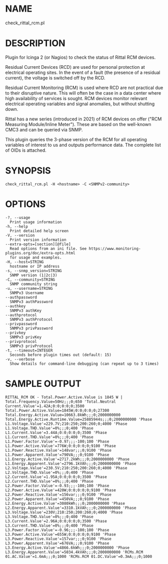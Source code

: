 # NAME

check_rittal_rcm.pl

# DESCRIPTION

Plugin for Icinga 2 (or Nagios) to check the status of Rittal RCM devices.

Residual Current Devices (RCD) are used for personal protection at electrical operating sites. In the event of a fault (the presence of a residual current), the voltage is switched off by the RCD.

Residual Current Monitoring (RCM) is used where RCD are not practical due to their disruptive nature. This will often be the case in a data center where high availability of services is sought. RCM devices monitor relevant electrical operating variables and signal anomalies, but without shutting down.

Rittal has a new series (introduced in 2021) of RCM devices on offer ("RCM Measuring Module/Inline Meter"). These are based on the well-known CMC3 and can be queried via SNMP.

This plugin queries the 3-phase version of the RCM for all operating variables of interest to us and outputs performance data. The complete list of OIDs is attached.


# SYNOPSIS

    check_rittal_rcm.pl -H <hostname> -C <SNMPv2-community>

# OPTIONS

    -?, --usage
      Print usage information
    -h, --help
      Print detailed help screen
    -V, --version
      Print version information
    --extra-opts=[section][@file]
      Read options from an ini file. See https://www.monitoring-plugins.org/doc/extra-opts.html
      for usage and examples.
    -H, --host=STRING
      hostname or IP address
    -s, --snmp_version=STRING
      SNMP version (1|2c|3)
    -C, --community=STRING
      SNMP community string
    -u, --username=STRING
      SNMPv3 Username
    --authpassword
      SNMPv3 authPassword
    --authkey
      SNMPv3 authKey
    --authprotocol
      SNMPv3 authProtocol
    --privpassword
      SNMPv3 privPassword
    --privkey
      SNMPv3 privKey
    --privprotocol
      SNMPv3 privProtocol
    -t, --timeout=INTEGER
      Seconds before plugin times out (default: 15)
    -v, --verbose
      Show details for command-line debugging (can repeat up to 3 times)

# SAMPLE OUTPUT

    RITTAL_RCM OK - Total.Power.Active.Value is 1845 W | Total.Frequency.Value=50Hz;;;0;650 'Total.Neutral Current.Value'=1.42A;0:0;0:0;0;3500 Total.Power.Active.Value=1845W;0:0;0:0;0;27300 Total.Energy.Active.Value=10663.8kWh;;;0;2000000000 Total.Energy.Active.Runtime.Value=25885944s;;;0;2000000000 'Phase L1.Voltage.Value'=229.7V;210:250;200:260;0;4000 'Phase L1.Voltage.THD.Value'=0%;;;0;400 'Phase L1.Current.Value'=3.44A;0:0;0:0;0;3500 'Phase L1.Current.THD.Value'=0%;;;0;400 'Phase L1.Power.Factor.Value'=-0.97;;;-100;100 'Phase L1.Power.Active.Value'=776W;0:0;0:0;0;9100 'Phase L1.Power.Reactive.Value'=148var;;;0;9100 'Phase L1.Power.Apparent.Value'=790VA;;;0;9100 'Phase L1.Energy.Active.Value'=2717.2kWh;;;0;2000000000 'Phase L1.Energy.Apparent.Value'=2796.1kVAh;;;0;2000000000 'Phase L2.Voltage.Value'=230.5V;210:250;200:260;0;4000 'Phase L2.Voltage.THD.Value'=0%;;;0;400 'Phase L2.Current.Value'=1.95A;0:0;0:0;0;3500 'Phase L2.Current.THD.Value'=0%;;;0;400 'Phase L2.Power.Factor.Value'=-0.93;;;-100;100 'Phase L2.Power.Active.Value'=420W;0:0;0:0;0;9100 'Phase L2.Power.Reactive.Value'=156var;;;0;9100 'Phase L2.Power.Apparent.Value'=450VA;;;0;9100 'Phase L2.Energy.Active.Value'=3080kWh;;;0;2000000000 'Phase L2.Energy.Apparent.Value'=3310.1kVAh;;;0;2000000000 'Phase L3.Voltage.Value'=230V;210:250;200:260;0;4000 'Phase L3.Voltage.THD.Value'=0%;;;0;400 'Phase L3.Current.Value'=2.96A;0:0;0:0;0;3500 'Phase L3.Current.THD.Value'=0%;;;0;400 'Phase L3.Power.Factor.Value'=-0.96;;;-100;100 'Phase L3.Power.Active.Value'=655W;0:0;0:0;0;9100 'Phase L3.Power.Reactive.Value'=157var;;;0;9100 'Phase L3.Power.Apparent.Value'=676VA;;;0;9100 'Phase L3.Energy.Active.Value'=4866.6kWh;;;0;2000000000 'Phase L3.Energy.Apparent.Value'=5034.4kVAh;;;0;2000000000 'RCMs.RCM 01.AC.Value'=1.6mA;;;0;1000 'RCMs.RCM 01.DC.Value'=0.3mA;;;0;1000
